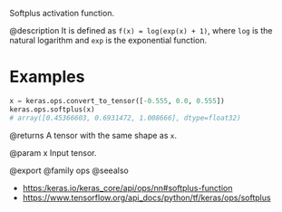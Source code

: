 Softplus activation function.

@description
It is defined as `f(x) = log(exp(x) + 1)`, where `log` is the natural
logarithm and `exp` is the exponential function.

# Examples
```python
x = keras.ops.convert_to_tensor([-0.555, 0.0, 0.555])
keras.ops.softplus(x)
# array([0.45366603, 0.6931472, 1.008666], dtype=float32)
```

@returns
A tensor with the same shape as `x`.

@param x
Input tensor.

@export
@family ops
@seealso
+ <https:/keras.io/keras_core/api/ops/nn#softplus-function>
+ <https://www.tensorflow.org/api_docs/python/tf/keras/ops/softplus>
